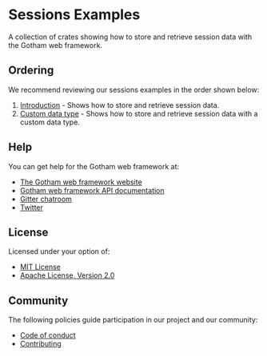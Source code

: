 # Sessions Examples

A collection of crates showing how to store and retrieve session data with the Gotham web framework.

## Ordering

We recommend reviewing our sessions examples in the order shown below:

1. [Introduction](introduction) - Shows how to store and retrieve session data.
2. [Custom data type](custom_data_type) - Shows how to store and retrieve session data with a custom data type.

## Help

You can get help for the Gotham web framework at:

* [The Gotham web framework website](https://gotham.rs)
* [Gotham web framework API documentation](https://docs.rs/gotham/)
* [Gitter chatroom](https://gitter.im/gotham-rs/gotham)
* [Twitter](https://twitter.com/gotham_rs)

## License

Licensed under your option of:

* [MIT License](../LICENSE-MIT)
* [Apache License, Version 2.0](../LICENSE-APACHE)

## Community

The following policies guide participation in our project and our community:

* [Code of conduct](../../CODE_OF_CONDUCT.md)
* [Contributing](../../CONTRIBUTING.md)
